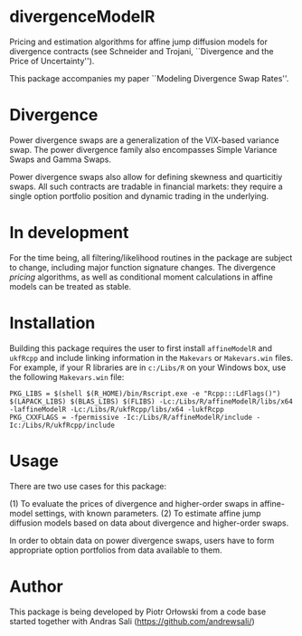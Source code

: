 # divergenceModelR
Pricing and estimation algorithms for affine jump diffusion models for divergence contracts (see Schneider and Trojani, ``Divergence and the Price of Uncertainty'').

This package accompanies my paper ``Modeling Divergence Swap Rates''.

# Divergence

Power divergence swaps are a generalization of the VIX-based variance swap. The power divergence family also encompasses Simple Variance Swaps and Gamma Swaps.

Power divergence swaps also allow for defining skewness and quarticitiy swaps. All such contracts are tradable in financial markets: they require a single option portfolio position and dynamic trading in the underlying.

# In development

For the time being, all filtering/likelihood routines in the package are subject to change, including major function signature changes. The divergence *pricing* algorithms, as well as conditional moment calculations in affine models can be treated as stable.

# Installation

Building this package requires the user to first install `affineModelR` and `ukfRcpp` and include linking information in the `Makevars` or `Makevars.win` files. For example, if your R libraries are in `c:/Libs/R` on your Windows box, use the following `Makevars.win` file:
```
PKG_LIBS = $(shell $(R_HOME)/bin/Rscript.exe -e "Rcpp:::LdFlags()") $(LAPACK_LIBS) $(BLAS_LIBS) $(FLIBS) -Lc:/Libs/R/affineModelR/libs/x64 -laffineModelR -Lc:/Libs/R/ukfRcpp/libs/x64 -lukfRcpp
PKG_CXXFLAGS = -fpermissive -Ic:/Libs/R/affineModelR/include -Ic:/Libs/R/ukfRcpp/include
```

# Usage

There are two use cases for this package:

(1) To evaluate the prices of divergence and higher-order swaps in affine-model settings, with known parameters.
(2) To estimate affine jump diffusion models based on data about divergence and higher-order swaps.

In order to obtain data on power divergence swaps, users have to form appropriate option portfolios from data available to them.

# Author

This package is being developed by Piotr Orłowski from a code base started together with Andras Sali (https://github.com/andrewsali/)
